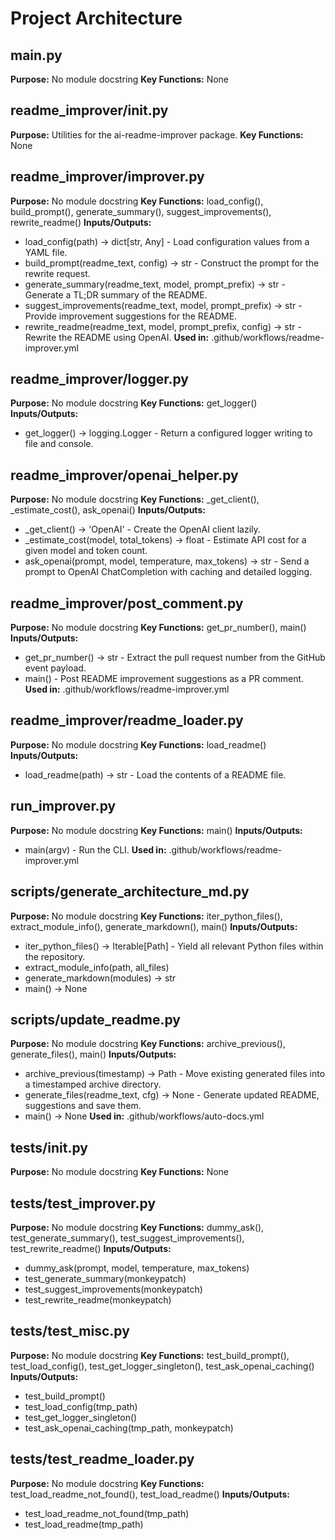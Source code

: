 # Project Architecture

## main.py
**Purpose:** No module docstring
**Key Functions:** None

## readme_improver/__init__.py
**Purpose:** Utilities for the ai-readme-improver package.
**Key Functions:** None

## readme_improver/improver.py
**Purpose:** No module docstring
**Key Functions:** load_config(), build_prompt(), generate_summary(), suggest_improvements(), rewrite_readme()
**Inputs/Outputs:**
- load_config(path) -> dict[str, Any] - Load configuration values from a YAML file.
- build_prompt(readme_text, config) -> str - Construct the prompt for the rewrite request.
- generate_summary(readme_text, model, prompt_prefix) -> str - Generate a TL;DR summary of the README.
- suggest_improvements(readme_text, model, prompt_prefix) -> str - Provide improvement suggestions for the README.
- rewrite_readme(readme_text, model, prompt_prefix, config) -> str - Rewrite the README using OpenAI.
**Used in:** .github/workflows/readme-improver.yml

## readme_improver/logger.py
**Purpose:** No module docstring
**Key Functions:** get_logger()
**Inputs/Outputs:**
- get_logger() -> logging.Logger - Return a configured logger writing to file and console.

## readme_improver/openai_helper.py
**Purpose:** No module docstring
**Key Functions:** _get_client(), _estimate_cost(), ask_openai()
**Inputs/Outputs:**
- _get_client() -> 'OpenAI' - Create the OpenAI client lazily.
- _estimate_cost(model, total_tokens) -> float - Estimate API cost for a given model and token count.
- ask_openai(prompt, model, temperature, max_tokens) -> str - Send a prompt to OpenAI ChatCompletion with caching and detailed logging.

## readme_improver/post_comment.py
**Purpose:** No module docstring
**Key Functions:** get_pr_number(), main()
**Inputs/Outputs:**
- get_pr_number() -> str - Extract the pull request number from the GitHub event payload.
- main() - Post README improvement suggestions as a PR comment.
**Used in:** .github/workflows/readme-improver.yml

## readme_improver/readme_loader.py
**Purpose:** No module docstring
**Key Functions:** load_readme()
**Inputs/Outputs:**
- load_readme(path) -> str - Load the contents of a README file.

## run_improver.py
**Purpose:** No module docstring
**Key Functions:** main()
**Inputs/Outputs:**
- main(argv) - Run the CLI.
**Used in:** .github/workflows/readme-improver.yml

## scripts/generate_architecture_md.py
**Purpose:** No module docstring
**Key Functions:** iter_python_files(), extract_module_info(), generate_markdown(), main()
**Inputs/Outputs:**
- iter_python_files() -> Iterable[Path] - Yield all relevant Python files within the repository.
- extract_module_info(path, all_files)
- generate_markdown(modules) -> str
- main() -> None

## scripts/update_readme.py
**Purpose:** No module docstring
**Key Functions:** archive_previous(), generate_files(), main()
**Inputs/Outputs:**
- archive_previous(timestamp) -> Path - Move existing generated files into a timestamped archive directory.
- generate_files(readme_text, cfg) -> None - Generate updated README, suggestions and save them.
- main() -> None
**Used in:** .github/workflows/auto-docs.yml

## tests/__init__.py
**Purpose:** No module docstring
**Key Functions:** None

## tests/test_improver.py
**Purpose:** No module docstring
**Key Functions:** dummy_ask(), test_generate_summary(), test_suggest_improvements(), test_rewrite_readme()
**Inputs/Outputs:**
- dummy_ask(prompt, model, temperature, max_tokens)
- test_generate_summary(monkeypatch)
- test_suggest_improvements(monkeypatch)
- test_rewrite_readme(monkeypatch)

## tests/test_misc.py
**Purpose:** No module docstring
**Key Functions:** test_build_prompt(), test_load_config(), test_get_logger_singleton(), test_ask_openai_caching()
**Inputs/Outputs:**
- test_build_prompt()
- test_load_config(tmp_path)
- test_get_logger_singleton()
- test_ask_openai_caching(tmp_path, monkeypatch)

## tests/test_readme_loader.py
**Purpose:** No module docstring
**Key Functions:** test_load_readme_not_found(), test_load_readme()
**Inputs/Outputs:**
- test_load_readme_not_found(tmp_path)
- test_load_readme(tmp_path)
